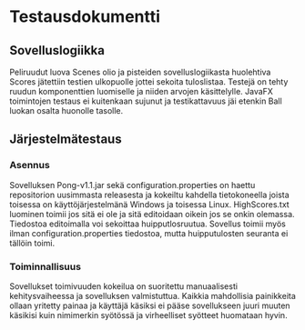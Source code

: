 # Testausdokumentti

## Sovelluslogiikka

Peliruudut luova Scenes olio ja pisteiden sovelluslogiikasta huolehtiva Scores jätettiin testien ulkopuolle jottei sekoita tuloslistaa.
Testejä on tehty ruudun komponenttien luomiselle ja niiden arvojen käsittelylle. JavaFX toimintojen testaus ei kuitenkaan sujunut ja testikattavuus jäi etenkin Ball luokan osalta huonolle tasolle.

## Järjestelmätestaus

### Asennus

Sovelluksen Pong-v1.1.jar sekä configuration.properties on haettu repositorion uusimmasta releasesta ja kokeiltu kahdella tietokoneella joista toisessa on käyttöjärjestelmänä Windows ja toisessa Linux. 
HighScores.txt luominen toimii jos sitä ei ole ja sitä editoidaan oikein jos se onkin olemassa. Tiedostoa editoimalla voi sekoittaa huipputlosruutua.
Sovellus toimii myös ilman configuration.properties tiedostoa, mutta huipputulosten seuranta ei tällöin toimi. 

### Toiminnallisuus

Sovellukset toimivuuden kokeilua on suoritettu manuaalisesti kehitysvaiheessa ja sovelluksen valmistuttua. Kaikkia mahdollisia painikkeita ollaan yritetty painaa ja käyttäjä käsiksi ei pääse sovellukseen juuri muuten käsikisi kuin nimimerkin syötössä ja virheelliset syötteet huomataan hyvin.

